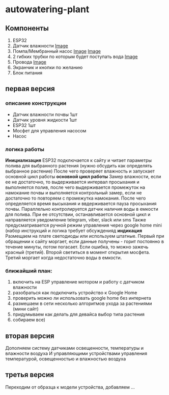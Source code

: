 # autowatering-plant
## Компоненты
1. ESP32
2. Датчик влажности [Image](https://voltiq.ru/wp-content/uploads/moisture-sensor-and-arduino-1-720x720.jpg "Image")
3. Помпа/Мембранный насос [Image](https://i.imgur.com/AkUfhld.png "Image") [Image](http://eschemo.ru/wp-content/uploads/2013/08/Nasos-dlya-stekloomyivatelya.jpg "Image")
4. 2 гибких трубки по которым будет поступать вода [Image](https://i.imgur.com/ShcU29B.png "Image")
5. Провода [Image](https://static-eu.insales.ru/images/products/1/3852/6475532/A-JFM.JPG "Image")
6. Экранчик и кнопки по желанию
7. Блок питания


## первая версия
### описание конструкции
- Датчик влажности почвы 1шт
- Датчик уровня жидкости 1шт
- ESP32 1шт
- Мосфет для управления насосом
- Насос

### логика работы
**Инициализация** 
ESP32 подключается к сайту и читает параметры полива для выбранного растения (нужно обсудить как определять выбранное растение)
После чего проверяет влажность и запускает основной цикл работы
**основной цикл работы** 
Замер влажности, если ее не достаточно, то выдерживается интервал просыхания и выполняется полив, после чего выдерживается промежуток на намокание почвы и выполняется контрольный замер, если не достаточно то повторяем с промежутка намокания. После чего определяется время высыхания и ввдерживается пауза просыхания почвы.
Параллельно контролируется датчик наличия воды в емкости для полива. При ее отсутствии, останавливается основной цикл и направляется уведомление telegram, viber, slack или sms
Также предусматривается ручной режим управления через google home mini (набор инструкций и логика требует обсужденияд
**индикация** 
Размещаем на плате светодиоды или используем штатные.
Первый при обращении к сайту моргает, если данные получены - горит постоянно в течение минуты, потом погасает. Если ошибка, то можно зажечь красный (третий).
Второй светиться в момент открытия мосфета.
Третий моргает когда недостаточно воды в емкости.

### ближайший план:
1. включить на ESP управление мотором и работу с датчиком влажности
2. разобраться как подключить устройство к Google Home
3. проверить можно ли использовать google home без интернета
4. размешаем в сети несколько алгоритмов ухода за растениями (мини сайт)
5. придумываем как делать для девайса выбор типа растения
6. собираем все)

## вторая версия
Дополняем систему датчиками освещенности, температуры и влажности воздуха
И управляющими устройствами управления температурой, освещенностью и влажностью воздуха

## третья версия
Переходим от образца к модели устройства, добавляем ...